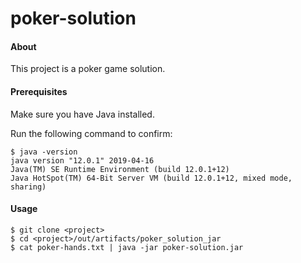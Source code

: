 # poker-solution

#### About
This project is a poker game solution.

#### Prerequisites
Make sure you have Java installed.

Run the following command to confirm:
```
$ java -version
java version "12.0.1" 2019-04-16
Java(TM) SE Runtime Environment (build 12.0.1+12)
Java HotSpot(TM) 64-Bit Server VM (build 12.0.1+12, mixed mode, sharing)
```

#### Usage
```
$ git clone <project>
$ cd <project>/out/artifacts/poker_solution_jar
$ cat poker-hands.txt | java -jar poker-solution.jar
```

